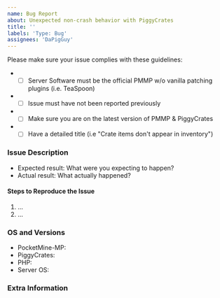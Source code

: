 ```yaml
---
name: Bug Report
about: Unexpected non-crash behavior with PiggyCrates
title: ''
labels: 'Type: Bug'
assignees: 'DaPigGuy'
---
```


<!-- Failure to complete the required fields will result in the issue being closed. -->
Please make sure your issue complies with these guidelines:
- * [ ] Server Software must be the official PMMP w/o vanilla patching plugins (i.e. TeaSpoon)
- * [ ] Issue must have not been reported previously
- * [ ] Make sure you are on the latest version of PMMP & PiggyCrates
- * [ ] Have a detailed title (i.e "Crate items don't appear in inventory")

### Issue Description

- Expected result: What were you expecting to happen?
- Actual result: What actually happened?

#### Steps to Reproduce the Issue
1. ...
2. ...

### OS and Versions
<!-- Use `/version` for PMMP version & `/version PiggyCrates` for PiggyCrates version -->
* PocketMine-MP:
* PiggyCrates:
* PHP:
* Server OS:

<!--- Provide any extra information below  -->
### Extra Information